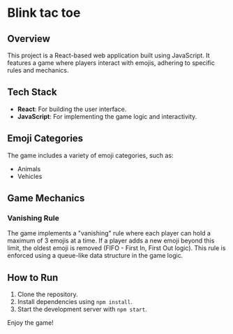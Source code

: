 # Blink tac toe

## Overview
This project is a React-based web application built using JavaScript. It features a game where players interact with emojis, adhering to specific rules and mechanics.

## Tech Stack
- **React**: For building the user interface.
- **JavaScript**: For implementing the game logic and interactivity.

## Emoji Categories
The game includes a variety of emoji categories, such as:
- Animals
- Vehicles

## Game Mechanics
### Vanishing Rule
The game implements a "vanishing" rule where each player can hold a maximum of 3 emojis at a time. If a player adds a new emoji beyond this limit, the oldest emoji is removed (FIFO - First In, First Out logic). This rule is enforced using a queue-like data structure in the game logic.

## How to Run
1. Clone the repository.
2. Install dependencies using `npm install`.
3. Start the development server with `npm start`.

Enjoy the game!
